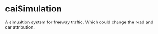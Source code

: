 caiSimulation
=============

A simualtion system for freeway traffic. Which could change the road  and car attribution.
